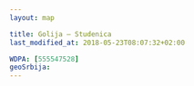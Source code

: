 ```yaml
---
layout: map

title: Golija – Studenica
last_modified_at: 2018-05-23T08:07:32+02:00

WDPA: [555547528]
geoSrbija:
---
```

